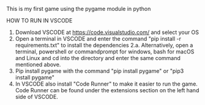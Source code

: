This is my first game using the pygame module in python 


HOW TO RUN IN VSCODE 

1. Download VSCODE at https://code.visualstudio.com/ and select your OS
2. Open a terminal in VSCODE and enter the command "pip install -r requirements.txt" to install the dependencies 
  2.a. Alternatively, open a terminal, powershell or commandprompt for windows, bash for macOS and Linux and cd into the directory and enter the same command mentioned above. 
3. Pip install pygame with the command "pip install pygame" or "pip3 install pygame"
4. In VSCODE also install "Code Runner" to make it easier to run the game. Code Runner can be found under the extensions section on the left hand side of VSCODE.

